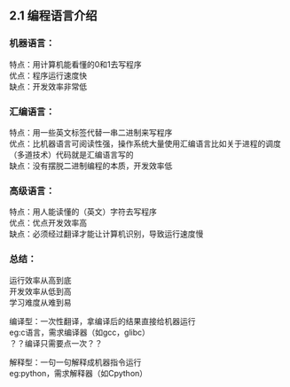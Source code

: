 ## 2.1 编程语言介绍
### 机器语言：
特点：用计算机能看懂的0和1去写程序  
优点：程序运行速度快  
缺点：开发效率非常低  

### 汇编语言：
特点：用一些英文标签代替一串二进制来写程序   
优点：比机器语言可阅读性强，操作系统大量使用汇编语言比如关于进程的调度（多道技术）代码就是汇编语言写的   
缺点：没有摆脱二进制编程的本质，开发效率低  

### 高级语言：
特点：用人能读懂的（英文）字符去写程序  
优点：优点开发效率高  
缺点：必须经过翻译才能让计算机识别，导致运行速度慢  

### 总结：						
运行效率从高到底  
开发效率从低到高  
学习难度从难到易  

编译型：一次性翻译，拿编译后的结果直接给机器运行  
eg:c语言，需求编译器（如gcc，glibc）  
？？编译只需要点一次？？  

解释型：一句一句解释成机器指令运行    
eg:python，需求解释器（如Cpython）


